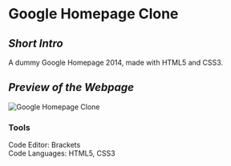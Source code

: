 # Google Homepage Clone

## *Short Intro*
  A dummy Google Homepage 2014, made with HTML5 and CSS3.

## *Preview of the Webpage*



![Google Homepage Clone](https://user-images.githubusercontent.com/64719808/104402223-026ffa80-5580-11eb-86ac-0eacbc63690c.png)


### Tools
Code Editor: Brackets<br>
Code Languages: HTML5, CSS3
